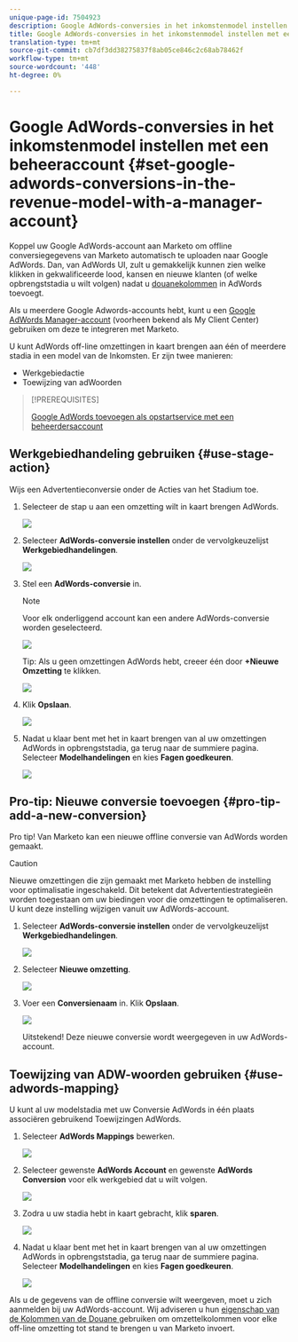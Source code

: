 ```yaml
---
unique-page-id: 7504923
description: Google AdWords-conversies in het inkomstenmodel instellen met een beheerdersaccount - Marketo Docs - Productdocumentatie
title: Google AdWords-conversies in het inkomstenmodel instellen met een beheerdersaccount
translation-type: tm+mt
source-git-commit: cb7df3dd38275837f8ab05ce846c2c68ab78462f
workflow-type: tm+mt
source-wordcount: '448'
ht-degree: 0%

---
```



# Google AdWords-conversies in het inkomstenmodel instellen met een beheeraccount {#set-google-adwords-conversions-in-the-revenue-model-with-a-manager-account}

Koppel uw Google AdWords-account aan Marketo om offline conversiegegevens van Marketo automatisch te uploaden naar Google AdWords. Dan, van AdWords UI, zult u gemakkelijk kunnen zien welke klikken in gekwalificeerde lood, kansen en nieuwe klanten (of welke opbrengststadia u wilt volgen) nadat u [douanekolommen](https://support.google.com/adwords/answer/3073556) in AdWords toevoegt.

Als u meerdere Google Adwords-accounts hebt, kunt u een [Google AdWords Manager-account](https://www.google.com/adwords/manager-accounts/) (voorheen bekend als My Client Center) gebruiken om deze te integreren met Marketo.

U kunt AdWords off-line omzettingen in kaart brengen aan één of meerdere stadia in een model van de Inkomsten. Er zijn twee manieren:

* Werkgebiedactie
* Toewijzing van adWoorden

>[!PREREQUISITES]
>
>[Google AdWords toevoegen als opstartservice met een beheerdersaccount](/help/marketo/product-docs/administration/additional-integrations/add-google-adwords-as-a-launchpoint-service-with-a-manager-account.md)

## Werkgebiedhandeling gebruiken {#use-stage-action}

Wijs een Advertentieconversie onder de Acties van het Stadium toe.

1. Selecteer de stap u aan een omzetting wilt in kaart brengen AdWords.

   ![](assets/image2015-2-26-16-3a40-3a2.png)

1. Selecteer **AdWords-conversie instellen** onder de vervolgkeuzelijst **Werkgebiedhandelingen**.

   ![](assets/image2015-2-26-16-3a52-3a24.png)

1. Stel een **AdWords-conversie** in.

   >[!NOTE]
   >
   >Voor elk onderliggend account kan een andere AdWords-conversie worden geselecteerd.

   ![](assets/image2015-3-27-17-3a16-3a37.png)

   Tip: Als u geen omzettingen AdWords hebt, creeer één door **+Nieuwe Omzetting** te klikken.

   ![](assets/image2015-3-27-17-3a18-3a58.png)

1. Klik **Opslaan**.

   ![](assets/image2015-3-27-17-3a21-3a15.png)

1. Nadat u klaar bent met het in kaart brengen van al uw omzettingen AdWords in opbrengststadia, ga terug naar de summiere pagina. Selecteer **Modelhandelingen** en kies **Fagen goedkeuren**.

   ![](assets/image2015-2-27-12-3a20-3a20.png)

## Pro-tip: Nieuwe conversie toevoegen {#pro-tip-add-a-new-conversion}

Pro tip! Van Marketo kan een nieuwe offline conversie van AdWords worden gemaakt.

>[!CAUTION]
>
>Nieuwe omzettingen die zijn gemaakt met Marketo hebben de instelling voor optimalisatie ingeschakeld. Dit betekent dat Advertentiestrategieën worden toegestaan om uw biedingen voor die omzettingen te optimaliseren. U kunt deze instelling wijzigen vanuit uw AdWords-account.

1. Selecteer **AdWords-conversie instellen** onder de vervolgkeuzelijst **Werkgebiedhandelingen**.

   ![](assets/image2015-2-26-16-3a52-3a24.png)

1. Selecteer **Nieuwe omzetting**.

   ![](assets/image2015-3-27-17-3a23-3a13.png)

1. Voer een **Conversienaam** in. Klik **Opslaan**.

   ![](assets/image2015-3-27-17-3a24-3a49.png)

   Uitstekend! Deze nieuwe conversie wordt weergegeven in uw AdWords-account.

## Toewijzing van ADW-woorden gebruiken {#use-adwords-mapping}

U kunt al uw modelstadia met uw Conversie AdWords in één plaats associëren gebruikend Toewijzingen AdWords.

1. Selecteer **AdWords Mappings** bewerken.

   ![](assets/image2015-2-26-17-3a3-3a29.png)

1. Selecteer gewenste **AdWords Account** en gewenste **AdWords Conversion** voor elk werkgebied dat u wilt volgen.

   ![](assets/image2015-3-27-17-3a30-3a15.png)

1. Zodra u uw stadia hebt in kaart gebracht, klik **sparen**.

   ![](assets/image2015-3-27-17-3a30-3a48.png)

1. Nadat u klaar bent met het in kaart brengen van al uw omzettingen AdWords in opbrengststadia, ga terug naar de summiere pagina. Selecteer **Modelhandelingen** en kies **Fagen goedkeuren**.

   ![](assets/image2015-2-27-12-3a20-3a20.png)

Als u de gegevens van de offline conversie wilt weergeven, moet u zich aanmelden bij uw AdWords-account. Wij adviseren u hun [eigenschap van de Kolommen van de Douane ](https://support.google.com/adwords/answer/3073556) gebruiken om omzettelkolommen voor elke off-line omzetting tot stand te brengen u van Marketo invoert.
